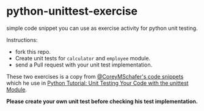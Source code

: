 # python-unittest-exercise
simple code snippet you can use as exercise activity for python unit testing.

Instructions: 
- fork this repo.
- Create unit tests for `calculator` and `employee` module.
- send a Pull request with your unit test implementation.

These two exercises is a copy from [@CoreyMSchafer's code snippets](https://github.com/CoreyMSchafer/code_snippets/tree/master/Python-Unit-Testing) which he use in [Python Tutorial: Unit Testing Your Code with the unittest Module](https://www.youtube.com/watch?v=6tNS--WetLI). 

**Please create your own unit test before checking his test implementation.**

